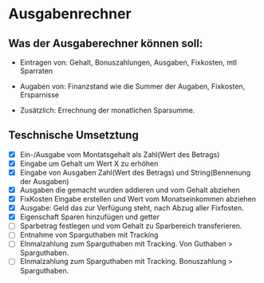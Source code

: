 
# Ausgabenrechner

## Was der Ausgaberechner können soll:

- Eintragen von: 
Gehalt, Bonuszahlungen, Ausgaben, Fixkosten, mtl Sparraten

- Augaben von: 
Finanzstand wie die Summer der Augaben, Fixkosten, Ersparnisse

- Zusätzlich:
Errechnung der monatlichen Sparsumme.

## Teschnische Umsetztung

- [x] Ein-/Ausgabe vom Montatsgehalt als Zahl(Wert des Betrags) 
- [x] Eingabe um Gehalt um Wert X zu erhöhen
- [x] Eingabe von Ausgaben Zahl(Wert des Betrags) und String(Bennenung der Ausgaben)
- [x] Ausgaben die gemacht wurden addieren und vom Gehalt abziehen
- [x] FixKosten Eingabe erstellen und Wert vom Monatseinkommen abziehen 
- [x] Ausgabe: Geld das zur Verfügung steht, nach Abzug aller Fixfosten.
- [x] Eigenschaft Sparen hinzufügen und getter
- [ ] Sparbetrag festlegen und vom Gehalt zu Sparbereich transferieren.
- [ ] Entnahme von Sparguthaben mit Trackíng
- [ ] EInmalzahlung zum Sparguthaben mit Tracking. Von Guthaben > Sparguthaben.
- [ ] EInmalzahlung zum Sparguthaben mit Tracking. Bonuszahlung > Sparguthaben.